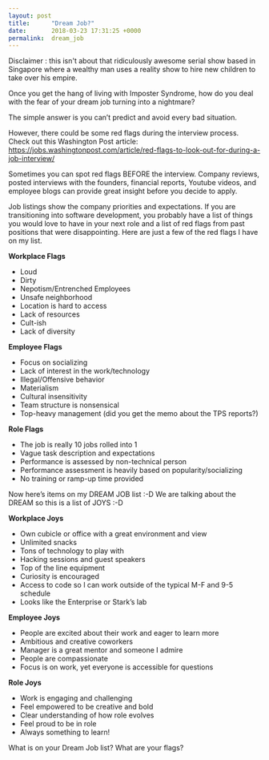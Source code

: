 ```yaml
---
layout: post
title:      "Dream Job?"
date:       2018-03-23 17:31:25 +0000
permalink:  dream_job
---
```



Disclaimer : this isn't about that ridiculously awesome serial show based in Singapore where a wealthy man uses a reality show to hire new children to take over his empire.  

Once you get the hang of living with Imposter Syndrome, how do you deal with the fear of your dream job turning into a nightmare?

The simple answer is you can’t predict and avoid every bad situation.  

However, there could be some red flags during the interview process.  Check out this Washington Post article:  https://jobs.washingtonpost.com/article/red-flags-to-look-out-for-during-a-job-interview/

Sometimes you can spot red flags BEFORE the interview.  Company reviews, posted interviews with the founders, financial reports, Youtube videos, and employee blogs can provide great insight before you decide to apply.

Job listings show the company priorities and expectations.  If you are transitioning into software development, you probably have a list of things you would love to have in your next role and a list of red flags from past positions that were disappointing.  Here are just a few of the red flags I have on my list.

**Workplace Flags**
* Loud
* Dirty 
* Nepotism/Entrenched Employees
* Unsafe neighborhood
* Location is hard to access
* Lack of resources
* Cult-ish
* Lack of diversity

**Employee Flags**
* Focus on socializing 
* Lack of interest in the work/technology
* Illegal/Offensive behavior 
* Materialism
* Cultural insensitivity
* Team structure is nonsensical
* Top-heavy management (did you get the memo about the TPS reports?)

**Role Flags**
* The job is really 10 jobs rolled into 1
* Vague task description and expectations
* Performance is assessed by non-technical person
* Performance assessment is heavily based on popularity/socializing
* No training or ramp-up time provided


Now here’s items on my DREAM JOB list :-D  We are talking about the DREAM so this is a list of JOYS :-D

**Workplace Joys**
* Own cubicle or office with a great environment and view
* Unlimited snacks
* Tons of technology to play with
* Hacking sessions and guest speakers
* Top of the line equipment
* Curiosity is encouraged
* Access to code so I can work outside of the typical M-F and 9-5 schedule
* Looks like the Enterprise or Stark’s lab

**Employee Joys**
* People are excited about their work and eager to learn more
* Ambitious and creative coworkers
* Manager is a great mentor and someone I admire
* People are compassionate 
* Focus is on work, yet everyone is accessible for questions

**Role Joys**
* Work is engaging and challenging
* Feel empowered to be creative and bold
* Clear understanding of how role evolves
* Feel proud to be in role
* Always something to learn!


What is on your Dream Job list?  What are your flags?


